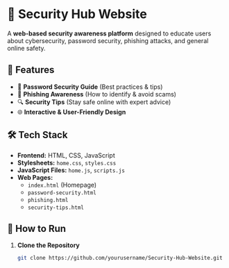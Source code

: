 # 🔐 Security Hub Website  

A **web-based security awareness platform** designed to educate users about cybersecurity, password security, phishing attacks, and general online safety.  

## 🚀 Features  
- 🔑 **Password Security Guide** (Best practices & tips)  
- 🎣 **Phishing Awareness** (How to identify & avoid scams)  
- 🔍 **Security Tips** (Stay safe online with expert advice)  
- 🌐 **Interactive & User-Friendly Design**  

## 🛠 Tech Stack  
- **Frontend:** HTML, CSS, JavaScript  
- **Stylesheets:** `home.css`, `styles.css`  
- **JavaScript Files:** `home.js`, `scripts.js`  
- **Web Pages:**  
  - `index.html` (Homepage)  
  - `password-security.html`  
  - `phishing.html`  
  - `security-tips.html`  

## 📌 How to Run  
1. **Clone the Repository**  
   ```bash
   git clone https://github.com/yourusername/Security-Hub-Website.git
